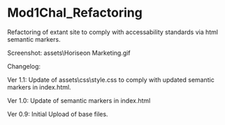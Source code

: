 # Mod1Chal_Refactoring

Refactoring of extant site to comply with accessability standards via html semantic markers.

Screenshot: assets\Horiseon Marketing.gif

Changelog:

Ver 1.1: Update of assets\css\style.css to comply with updated semantic markers in index.html.

Ver 1.0: Update of semantic markers in index.html

Ver 0.9: Initial Upload of base files.

